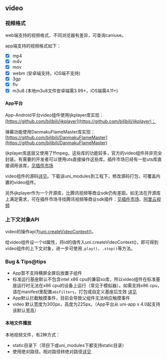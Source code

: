 ## video

<!-- UTSCOMJSON.video.description -->

<!-- UTSCOMJSON.video.compatibility -->

<!-- UTSCOMJSON.video.attribute -->

<!-- UTSCOMJSON.video.event -->

<!-- UTSCOMJSON.video.component_type -->

### 视频格式
web端支持的视频格式，不同浏览器有差异，可查询caniuse。

app端支持的视频格式如下：
- [x] mp4
- [x] m4v
- [x] mov
- [x] webm (安卓端支持，iOS端不支持)
- [x] 3gp
- [x] flv
- [x] m3u8 (本地m3u8文件安卓端需3.99+，iOS端需4.11+)

#### App平台

App-Android平台video组件使用ijkplayer库实现：[https://github.com/bilibili/ijkplayer](https://github.com/bilibili/ijkplayer)；

弹幕功能使用DanmakuFlameMaster库实现：[https://github.com/bilibili/DanmakuFlameMaster](https://github.com/bilibili/DanmakuFlameMaster)

ijkplayer库底层又使用了ffmpeg，这些库的功能较多，官方的video组件并非完全封装。有需要的开发者可以使用uts直接操作这些库。插件市场已经有一批uts库直接调用该库，[见插件市场](https://ext.dcloud.net.cn/search?q=ffmpeg&orderBy=Relevance&uni-appx=1)

video组件的源码[详见](https://gitcode.net/dcloud/uni-component/-/tree/master/uni_modules/uni-video)。下载该uni_modules到工程下，修改源码打包，可覆盖内置的video组件。

另外ijkplayer作为一个开源库，比腾讯视频等商业sdk仍有差距。如无法在开源库上满足需求，可在插件市场寻找腾讯视频等商业sdk插件：[见插件市场](https://ext.dcloud.net.cn/search?q=%E8%85%BE%E8%AE%AF%E8%A7%86%E9%A2%91&orderBy=Relevance&cat1=5&cat2=51)、[阿里云视频](https://ext.dcloud.net.cn/search?q=%E9%98%BF%E9%87%8C%E4%BA%91%E8%A7%86%E9%A2%91&orderBy=Relevance&cat1=5&cat2=51)

<!-- UTSCOMJSON.video.children -->

### 上下文对象API

video的操作api为[uni.createVideoContext()](../api/create-video-context.md)。

给video组件设一个id属性，将id的值传入uni.createVideoContext()，即可得到video组件的上下文对象，进一步可使用`.play()`、`.stop()`等方法。

<!-- UTSCOMJSON.video.example -->

<!-- UTSCOMJSON.video.reference -->

### Bug & Tips@tips
- App暂不支持横屏全屏后放置子组件
- 标准运行基座默认不包含intel x86 cpu的兼容so库，所以video组件在标准基座运行时无法在x86 cpu的设备上运行（常见于模拟器）。如需支持x86 cpu，请在manifest里配置`abiFilters`，打包或自定义基座后生效 [详见](https://uniapp.dcloud.net.cn/uni-app-x/manifest.html#android)
- App默认拦截触摸事件，目前会导致父组件无法响应触摸事件
- video 默认宽度为300px，高度为225px。（App平台从 uni-app x 4.0起支持该默认宽高）

#### 本地文件播放
本地视频文件，有2种方式：
- static目录下（项目下或uni_modules下都支持static目录）
- 使用绝对路径。相对路径转绝对路径[详见](https://doc.dcloud.net.cn/uni-app-x/uts/utsandroid.html#convert2absfullpath)
